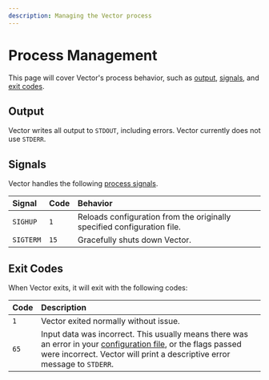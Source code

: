 ```yaml
---
description: Managing the Vector process
---
```


# Process Management

This page will cover Vector's process behavior, such as [output](process-management.md#output), [signals](process-management.md#signals), and [exit codes](process-management.md#exit-codes).

## Output

Vector writes all output to `STDOUT`, including errors. Vector currently does not use `STDERR`.

## Signals

Vector handles the following [process signals](https://bash.cyberciti.biz/guide/Sending_signal_to_Processes).

| Signal | Code | Behavior |
| :--- | :--- | :--- |
| `SIGHUP` | `1` | Reloads configuration from the originally specified configuration file. |
| `SIGTERM` | `15` | Gracefully shuts down Vector. |

## Exit Codes

When Vector exits, it will exit with the following codes:

| Code | Description |
| :--- | :--- |
| `1` | Vector exited normally without issue. |
| `65` | Input data was incorrect. This usually means there was an error in your [configuration file](../configuration/), or the flags passed were incorrect. Vector will print a descriptive error message to `STDERR`. |

